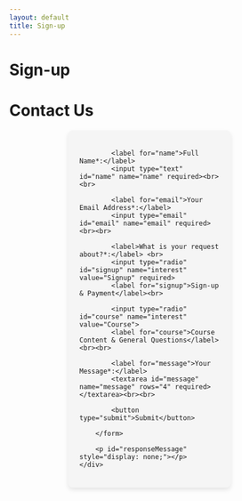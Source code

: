 ```yaml
---
layout: default
title: Sign-up
---
```


# Sign-up

# Contact Us

<div class="content">
    <div id="formContainer">
        <form id="contactForm">
        
            <label for="name">Full Name*:</label>
            <input type="text" id="name" name="name" required><br><br>

            <label for="email">Your Email Address*:</label>
            <input type="email" id="email" name="email" required><br><br>

            <label>What is your request about?*:</label> <br>
            <input type="radio" id="signup" name="interest" value="Signup" required>
            <label for="signup">Sign-up & Payment</label><br>

            <input type="radio" id="course" name="interest" value="Course">
            <label for="course">Course Content & General Questions</label><br><br>

            <label for="message">Your Message*:</label>
            <textarea id="message" name="message" rows="4" required></textarea><br><br>

            <button type="submit">Submit</button>

        </form>

        <p id="responseMessage" style="display: none;"></p>
    </div>
</div>

<script>
document.getElementById("contactForm").addEventListener("submit", function(event) {
    event.preventDefault(); // Prevent default form submission

    var formData = new FormData(this);

    fetch("https://script.google.com/macros/s/AKfycbwlqbltr9tJAURhjigfJh3Ow9v8v23iMSOj_1Oj2dN1_PbhYIPQFUqYbTVX235pXRrbIQ/exec", {
        method: "POST",
        body: formData
    })
    .then(response => response.text())
    .then(data => {
        if (data.includes("Error")) {
            document.getElementById("responseMessage").style.color = "red";
            document.getElementById("responseMessage").innerHTML = "⚠️ " + data;
        } else {
            document.getElementById("contactForm").style.display = "none";
            document.getElementById("responseMessage").style.color = "green";
            document.getElementById("responseMessage").innerHTML = "✅ Thank you! Your request has been submitted.";
        }
        document.getElementById("responseMessage").style.display = "block";
    })
    .catch(error => console.error("Error:", error));
});
</script>


<!-- # Contact Us

<div class="content">
    <div id="formContainer">
        <form id="contactForm">
        
            <label for="name">Full Name*:</label>
            <input type="text" id="name" name="name" required><br><br>

            <label for="email">Your Email Address*:</label>
            <input type="email" id="email" name="email" required><br><br>

            <label>What is your request about?*:</label> <br>
            <input type="radio" id="signup" name="topic" value="signup" required>
            <label for="signup">Sign-up & Payment</label><br>

            <input type="radio" id="course" name="topic" value="course">
            <label for="course">Course Content & General Questions</label><br><br>

            <label for="message">Your Message*:</label>
            <textarea id="message" name="message" rows="4" required></textarea><br><br>

            <button type="submit">Send Email</button>

        </form>
    </div>
</div> -->

<style>
    /* Styling for the form */
    #formContainer {
        background-color: #f5f5f5;
        padding: 20px;
        border-radius: 8px;
        width: 50%;
        margin: auto;
        box-shadow: 0px 4px 8px rgba(0, 0, 0, 0.1);
    }

    /* Style for input fields */
    input[type="text"], input[type="email"], textarea {
        width: 100%;
        padding: 8px;
        margin-top: 5px;
        border: 1px solid #ccc;
        border-radius: 4px;
        box-sizing: border-box;
    }

    /* Style for the submit button */
    button {
        background-color: #1B2430;
        color: white;
        padding: 10px 15px;
        border: none;
        border-radius: 4px;
        cursor: pointer;
        width: 100%;
        font-size: 16px;
    }

    button:hover {
        background-color: #34495E;
    }
</style>

<script>
document.getElementById("contactForm").addEventListener("submit", function(event) {
    event.preventDefault(); // Prevent default form submission

    // Get form values
    var name = document.getElementById("name").value;
    var email = document.getElementById("email").value;
    var message = document.getElementById("message").value;

    // Determine recipient email based on selected topic
    var recipientEmail = "";
    if (document.getElementById("signup").checked) {
        recipientEmail = "judith.vanwerven-nobel@radboudumc.nl";
    } else if (document.getElementById("course").checked) {
        recipientEmail = "marlie.besouw@radboudumc.nl";
    } else {
        alert("Please select a topic for your request.");
        return;
    }

    // Construct mailto link
    var mailtoLink = "mailto:" + recipientEmail +
                     "?subject=" + encodeURIComponent("Contact Request from " + name) +
                     "&body=" + encodeURIComponent("Name: " + name + "\nEmail: " + email + "\n\nMessage:\n" + message);

    // Open the mail client
    window.location.href = mailtoLink;
});
</script>
